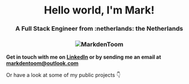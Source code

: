 <h1 align="center">Hello world, I'm Mark!</h1>
<h3 align="center">
  A Full Stack Engineer from :netherlands: the Netherlands
</h3>

<h3 align="center">
  <img src="https://komarev.com/ghpvc/?username=MarkdenToom&label=Profile%20views&color=0e75b6&style=flat" alt="MarkdenToom" />
</h3>

**Get in touch with me on [LinkedIn](https://www.linkedin.com/in/markdentoom/) or by sending me an email at markdentoom@outlook.com**

Or have a look at some of my public projects 👇
